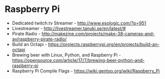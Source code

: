 # Raspberry Pi

* Dedicated twitch.tv Streamer - http://www.esologic.com/?p=951
* Livestreamer - http://livestreamer.tanuki.se/en/latest/#
* Pirate Radio - http://makezine.com/projects/make-38-cameras-and-av/raspberry-pirate-radio/
* Build an Octapi - https://projects.raspberrypi.org/en/projects/build-an-octapi
* Brewing beer with Linux, Python, and Raspberry Pi - https://opensource.com/article/17/7/brewing-beer-python-and-raspberry-pi
* Raspberry Pi Compile Flags - https://wiki.gentoo.org/wiki/Raspberry_Pi
